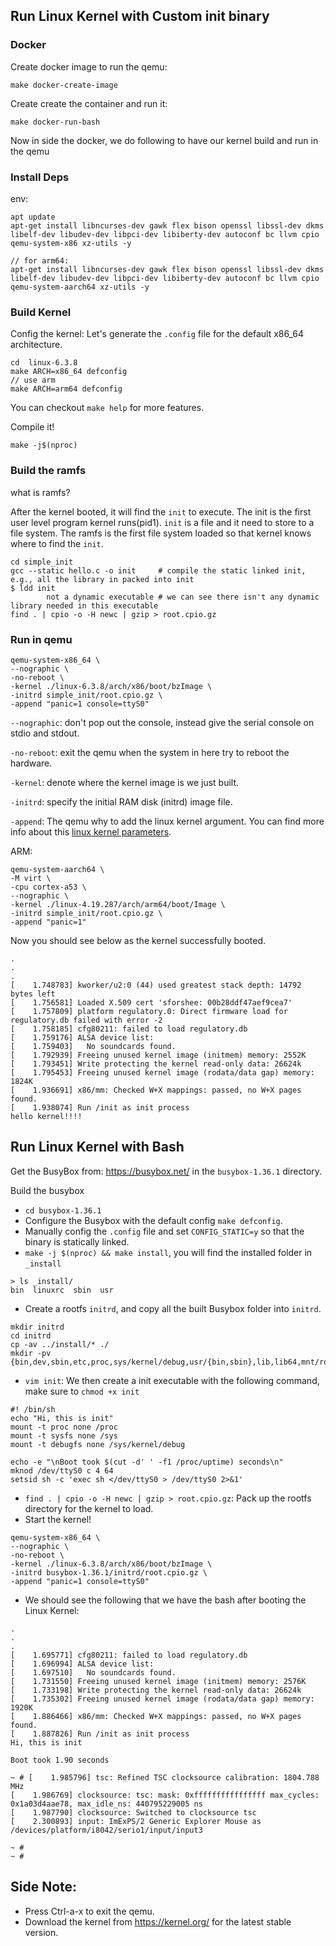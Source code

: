 
## Run Linux Kernel with Custom init binary
### Docker
Create docker image to run the qemu:
```
make docker-create-image
```

Create create the container and run it:
```
make docker-run-bash
```

Now in side the docker, we do following to have our kernel build and run in the qemu


### Install Deps
env:
```
apt update
apt-get install libncurses-dev gawk flex bison openssl libssl-dev dkms libelf-dev libudev-dev libpci-dev libiberty-dev autoconf bc llvm cpio qemu-system-x86 xz-utils -y

// for arm64:
apt-get install libncurses-dev gawk flex bison openssl libssl-dev dkms libelf-dev libudev-dev libpci-dev libiberty-dev autoconf bc llvm cpio qemu-system-aarch64 xz-utils -y
```

### Build Kernel
Config the kernel: Let's generate the `.config` file for the default x86_64 architecture.
```
cd  linux-6.3.8
make ARCH=x86_64 defconfig 
// use arm
make ARCH=arm64 defconfig 
```
You can checkout `make help` for more features. 

Compile it!
```
make -j$(nproc)
```

### Build the ramfs
what is ramfs? 

After the kernel booted, it will find the `init` to execute. The init is the first user level program kernel runs(pid1). `init` is a file and it need to store to a file system. The ramfs is the first file system loaded so that kernel knows where to find the `init`. 
```
cd simple_init
gcc --static hello.c -o init     # compile the static linked init, e.g., all the library in packed into init
$ ldd init 
        not a dynamic executable # we can see there isn't any dynamic library needed in this executable
find . | cpio -o -H newc | gzip > root.cpio.gz
```

### Run in qemu
```
qemu-system-x86_64 \
--nographic \
-no-reboot \
-kernel ./linux-6.3.8/arch/x86/boot/bzImage \
-initrd simple_init/root.cpio.gz \
-append "panic=1 console=ttyS0"
```
`--nographic`: don't pop out the console, instead give the serial console on stdio and stdout.

`-no-reboot`: exit the qemu when the system in here try to reboot the hardware.

`-kernel`: denote where the kernel image is we just built.

`-initrd`: specify the initial RAM disk (initrd) image file. 

`-append`: The qemu why to add the linux kernel argument. You can find more info about this [linux kernel parameters](https://www.kernel.org/doc/Documentation/admin-guide/kernel-parameters.txt).

ARM:
```
qemu-system-aarch64 \
-M virt \
-cpu cortex-a53 \
--nographic \
-kernel ./linux-4.19.287/arch/arm64/boot/Image \
-initrd simple_init/root.cpio.gz \
-append "panic=1"
```

Now you should see below as the kernel successfully booted.
```
.
.
.
[    1.748783] kworker/u2:0 (44) used greatest stack depth: 14792 bytes left
[    1.756581] Loaded X.509 cert 'sforshee: 00b28ddf47aef9cea7'
[    1.757809] platform regulatory.0: Direct firmware load for regulatory.db failed with error -2
[    1.758185] cfg80211: failed to load regulatory.db
[    1.759176] ALSA device list:
[    1.759403]   No soundcards found.
[    1.792939] Freeing unused kernel image (initmem) memory: 2552K
[    1.793451] Write protecting the kernel read-only data: 26624k
[    1.795453] Freeing unused kernel image (rodata/data gap) memory: 1824K
[    1.936691] x86/mm: Checked W+X mappings: passed, no W+X pages found.
[    1.938074] Run /init as init process
hello kernel!!!!
```

## Run Linux Kernel with Bash
Get the BusyBox from: https://busybox.net/ in the `busybox-1.36.1` directory.

Build the busybox
- `cd busybox-1.36.1`
- Configure the Busybox with the default config `make defconfig`.
- Manually config the `.config` file and set `CONFIG_STATIC=y` so that the binary is statically linked.
- `make -j $(nproc) && make install`, you will find the installed folder in `_install`
```
> ls _install/
bin  linuxrc  sbin  usr
```
- Create a rootfs `initrd`, and copy all the built Busybox folder into `initrd`.
```
mkdir initrd
cd initrd
cp -av ../install/* ./
mkdir -pv {bin,dev,sbin,etc,proc,sys/kernel/debug,usr/{bin,sbin},lib,lib64,mnt/root,root}
```
- `vim init`: We then create a init executable with the following command, make sure to `chmod +x init`
```
#! /bin/sh
echo "Hi, this is init"
mount -t proc none /proc
mount -t sysfs none /sys
mount -t debugfs none /sys/kernel/debug

echo -e "\nBoot took $(cut -d' ' -f1 /proc/uptime) seconds\n"
mknod /dev/ttyS0 c 4 64
setsid sh -c 'exec sh </dev/ttyS0 > /dev/ttyS0 2>&1'
```
- `find . | cpio -o -H newc | gzip > root.cpio.gz`: Pack up the rootfs directory for the kernel to load.
- Start the kernel!
```
qemu-system-x86_64 \
--nographic \
-no-reboot \
-kernel ./linux-6.3.8/arch/x86/boot/bzImage \
-initrd busybox-1.36.1/initrd/root.cpio.gz \
-append "panic=1 console=ttyS0"
```
- We should see the following that we have the bash after booting the Linux Kernel:
```
.
.
.
[    1.695771] cfg80211: failed to load regulatory.db
[    1.696994] ALSA device list:
[    1.697510]   No soundcards found.
[    1.731550] Freeing unused kernel image (initmem) memory: 2576K
[    1.733198] Write protecting the kernel read-only data: 26624k
[    1.735302] Freeing unused kernel image (rodata/data gap) memory: 1920K
[    1.886466] x86/mm: Checked W+X mappings: passed, no W+X pages found.
[    1.887826] Run /init as init process
Hi, this is init

Boot took 1.90 seconds

~ # [    1.985796] tsc: Refined TSC clocksource calibration: 1804.788 MHz
[    1.986769] clocksource: tsc: mask: 0xffffffffffffffff max_cycles: 0x1a03d4aae78, max_idle_ns: 440795229005 ns
[    1.987790] clocksource: Switched to clocksource tsc
[    2.300893] input: ImExPS/2 Generic Explorer Mouse as /devices/platform/i8042/serio1/input/input3

~ # 
~ # 
```





## Side Note: 
- Press Ctrl-a-x to exit the qemu.
- Download the kernel from https://kernel.org/ for the latest stable version.